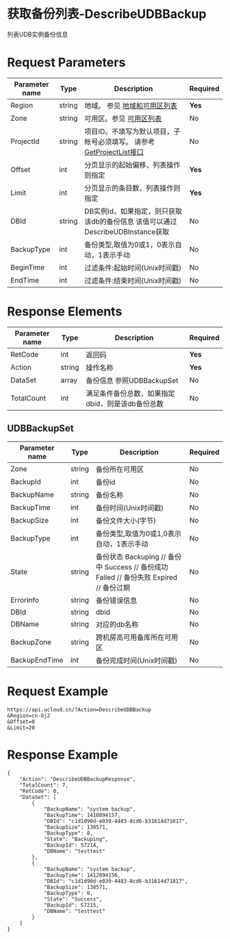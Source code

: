 # 获取备份列表-DescribeUDBBackup

列表UDB实例备份信息

# Request Parameters
|Parameter name|Type|Description|Required|
|---|---|---|---|
|Region|string|地域。 参见 [地域和可用区列表](../summary/regionlist.html)|**Yes**|
|Zone|string|可用区。参见 [可用区列表](../summary/regionlist.html)|No|
|ProjectId|string|项目ID。不填写为默认项目，子帐号必须填写。 请参考[GetProjectList接口](../summary/get_project_list.html)|No|
|Offset|int|分页显示的起始偏移，列表操作则指定|**Yes**|
|Limit|int|分页显示的条目数，列表操作则指定|**Yes**|
|DBId|string|DB实例Id，如果指定，则只获取该db的备份信息 该值可以通过DescribeUDBInstance获取|No|
|BackupType|int|备份类型,取值为0或1，0表示自动，1表示手动|No|
|BeginTime|int|过滤条件:起始时间(Unix时间戳)|No|
|EndTime|int|过滤条件:结束时间(Unix时间戳)|No|

# Response Elements
|Parameter name|Type|Description|Required|
|---|---|---|---|
|RetCode|int|返回码|**Yes**|
|Action|string|操作名称|**Yes**|
|DataSet|array|备份信息 参照UDBBackupSet|No|
|TotalCount|int|满足条件备份总数，如果指定dbid，则是该db备份总数|No|

## UDBBackupSet
|Parameter name|Type|Description|Required|
|---|---|---|---|
|Zone|string|备份所在可用区|No|
|BackupId|int|备份id|No|
|BackupName|string|备份名称|No|
|BackupTime|int|备份时间(Unix时间戳)|No|
|BackupSize|int|备份文件大小(字节)|No|
|BackupType|int|备份类型,取值为0或1,0表示自动，1表示手动|No|
|State|string|备份状态 Backuping // 备份中 Success // 备份成功 Failed // 备份失败 Expired // 备份过期|No|
|ErrorInfo|string|备份错误信息|No|
|DBId|string|dbid|No|
|DBName|string|对应的db名称|No|
|BackupZone|string|跨机房高可用备库所在可用区|No|
|BackupEndTime|int|备份完成时间(Unix时间戳)|No|

# Request Example
```
https://api.ucloud.cn/?Action=DescribeUDBBackup
&Region=cn-bj2
&Offset=0
&Limit=20
```

# Response Example
```
{
    "Action": "DescribeUDBBackupResponse", 
    "TotalCount": 7, 
    "RetCode": 0, 
    "DataSet": [
        {
            "BackupName": "system backup", 
            "BackupTime": 1410894157, 
            "DBId": "c1d1d90d-e039-4483-8cd6-b31614d71817", 
            "BackupSize": 138571, 
            "BackupType": 0, 
            "State": "Backuping", 
            "BackupId": 57214, 
            "DBName": "testtest"
        }, 
        {
            "BackupName": "system backup", 
            "BackupTime": 1412894156, 
            "DBId": "c1d1d90d-e039-4483-8cd6-b31614d71817", 
            "BackupSize": 138571, 
            "BackupType": 0, 
            "State": "Success", 
            "BackupId": 57215, 
            "DBName": "testtest"
        }
    ]
}
```

